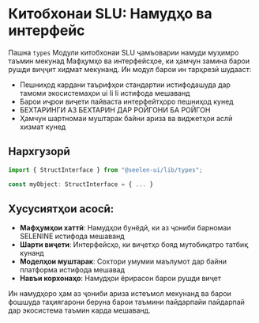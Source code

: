 # **Китобхонаи SLU: Намудҳо ва интерфейс**

Пашна `types` Модули китобхонаи SLU ҷамъоварии намуди муҳимро таъмин мекунад
Мафҳумҳо ва интерфейсҳое, ки ҳамчун замина барои рушди виҷҷит хидмат мекунанд.
Ин модул барои ин тарҳрезӣ шудааст:

- Пешниҳод кардани таърифҳои стандартии истифодашуда дар тамоми экосистемаҳои ui
  Ii Ii истифода мешаванд
- Барои иҷрои виҷети пайваста интерфейтҳоро пешниҳод кунед
- БЕХТАРИНГИ АЗ БЕХТАРИН ДАР РОЙГОНИ БА РОЙГОН
- Ҳамчун шартномаи муштарак байни ариза ва виджетҳои аслӣ хизмат кунед

## **Нархгузорӣ**

```ts
import { StructInterface } from "@seelen-ui/lib/types";

const myObject: StructInterface = { ... }
```

## **Хусусиятҳои асосӣ:**

- **Мафҳумҳои хаттӣ**: Намудҳои бунёдӣ, ки аз ҷониби барномаи SELENINE истифода
  мешаванд
- **Шарти виҷети**: Интерфейсҳо, ки виҷетҳо бояд мутобиқатро татбиқ кунанд
- **Моделҳои муштарак**: Сохтори умумии маълумот дар байни платформа истифода
  мешавад
- **Навъи корхонаҳо**: Намудҳои ёрирасон барои рушди виҷет

Ин намудҳоро ҳам аз ҷониби ариза истеъмол мекунанд ва барои фошшуда таҳиягарони
беруна барои таъмини пайдарпайи пайдарпай дар экосистема таъмин карда мешаванд.
